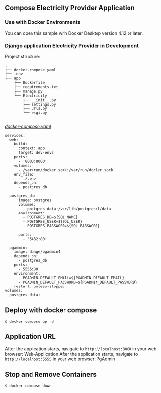 ## Compose Electricity Provider Application

### Use with Docker Environments

You can open this sample with Docker Desktop version 4.12 or later.


### Django application Electricity Provider in Development

Project structure:
```
.
├── docker-compose.yaml
├── .env 
├── app
    ├── Dockerfile
    ├── requirements.txt
    ├── manage.py
    └── Electricity
        ├── __init__.py
        ├── settings.py
        ├── urls.py
        └── wsgi.py
        

```

[_docker-compose.yaml_](compose.yaml)
```
services:
  web: 
    build:
      context: app
      target: dev-envs
    ports: 
      - '8000:8000'
    volumes:
      - /var/run/docker.sock:/var/run/docker.sock
    env_file:
      - ./.env
    depends_on:
      - postgres_db
    
  postgres_db:
      image: postgres
      volumes:
        - postgres_data:/var/lib/postgresql/data
      environment:
        - POSTGRES_DB=${SQL_NAME}
        - POSTGRES_USER=${SQL_USER}
        - POSTGRES_PASSWORD=${SQL_PASSWORD}
        
      ports:
        - '5432:80'

  pgadmin:
    image: dpage/pgadmin4
    depends_on:
      - postgres_db
    ports:
      - 5555:80
    environment:
      - PGADMIN_DEFAULT_EMAIL=${PGADMIN_DEFAULT_EMAIL}
      - PGADMIN_DEFAULT_PASSWORD=${PGADMIN_DEFAULT_PASSWORD}
    restart: unless-stopped
volumes:
  postgres_data:
```

## Deploy with docker compose

```
$ docker compose up -d
```

## Application URL

After the application starts, navigate to `http://localhost:8000` in your web browser: Web-Application
After the application starts, navigate to `http://localhost:5555` in your web browser: PgAdmin


## Stop and Remove Containers

```
$ docker compose down
```
